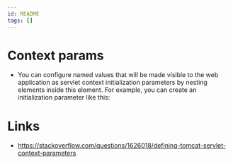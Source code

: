 ```yaml
---
id: README
tags: []
---
```


# Context params

- You can configure named values that will be made visible to the web application as servlet context initialization
  parameters by nesting <Parameter> elements inside this element. For example, you can create an initialization
  parameter like this:

# Links

- https://stackoverflow.com/questions/1626018/defining-tomcat-servlet-context-parameters


